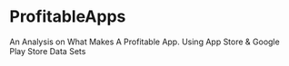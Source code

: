 # ProfitableApps
An Analysis on What Makes A Profitable App. Using App Store & Google Play Store Data Sets
